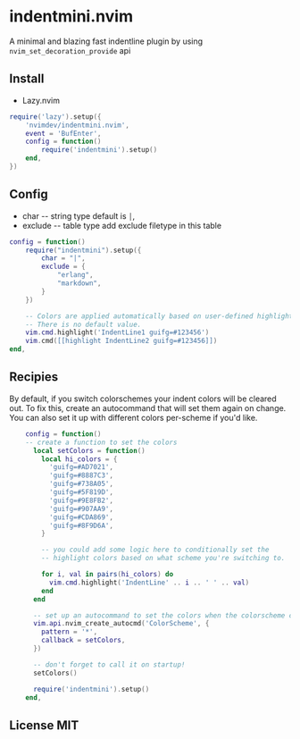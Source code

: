 # indentmini.nvim
A minimal and blazing fast indentline plugin by using `nvim_set_decoration_provide` api

## Install

- Lazy.nvim

```lua
require('lazy').setup({
    'nvimdev/indentmini.nvim',
    event = 'BufEnter',
    config = function()
        require('indentmini').setup()
    end,
})
```

## Config

- char     -- string type default is  `│`,
- exclude  -- table  type add exclude filetype in this table

```lua
config = function()
    require("indentmini").setup({
        char = "|",
        exclude = {
            "erlang",
            "markdown",
        }
    })

    -- Colors are applied automatically based on user-defined highlight groups.
    -- There is no default value.
    vim.cmd.highlight('IndentLine1 guifg=#123456')
    vim.cmd([[highlight IndentLine2 guifg=#123456]])
end,
```

## Recipies

By default, if you switch colorschemes your indent colors will be cleared out.
To fix this, create an autocommand that will set them again on change. You can
also set it up with different colors per-scheme if you'd like.

```lua
    config = function()
    -- create a function to set the colors
      local setColors = function()
        local hi_colors = {
          'guifg=#AD7021',
          'guifg=#8887C3',
          'guifg=#738A05',
          'guifg=#5F819D',
          'guifg=#9E8FB2',
          'guifg=#907AA9',
          'guifg=#CDA869',
          'guifg=#8F9D6A',
        }

        -- you could add some logic here to conditionally set the
        -- highlight colors based on what scheme you're switching to.

        for i, val in pairs(hi_colors) do
          vim.cmd.highlight('IndentLine' .. i .. ' ' .. val)
        end
      end

      -- set up an autocommand to set the colors when the colorscheme changes
      vim.api.nvim_create_autocmd('ColorScheme', {
        pattern = '*',
        callback = setColors,
      })

      -- don't forget to call it on startup!  
      setColors()

      require('indentmini').setup()
    end,
```

## License MIT
